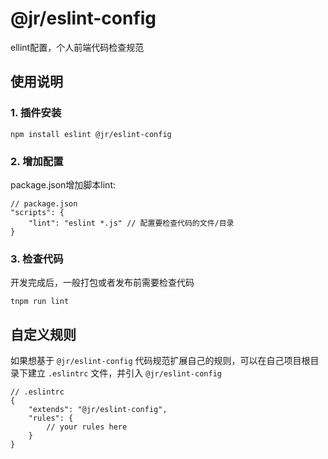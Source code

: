 # @jr/eslint-config #

ellint配置，个人前端代码检查规范

## 使用说明 ##
### 1. 插件安装 ###

```$
npm install eslint @jr/eslint-config
```

### 2. 增加配置 ###

package.json增加脚本lint:
	
	// package.json
	"scripts": {
		"lint": "eslint *.js" // 配置要检查代码的文件/目录
	}

### 3. 检查代码 ###

开发完成后，一般打包或者发布前需要检查代码

```$
tnpm run lint
```

## 自定义规则 ##

如果想基于 `@jr/eslint-config` 代码规范扩展自己的规则，可以在自己项目根目录下建立 `.eslintrc` 文件，并引入 `@jr/eslint-config` 

	// .eslintrc
	{
		"extends": "@jr/eslint-config",
		"rules": {
			// your rules here
		}
	}

